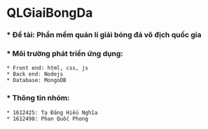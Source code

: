 # QLGiaiBongDa

### * Đề tài: Phần mềm quản lí giải bóng đá vô địch quốc gia

### * Môi trường phát triển ứng dụng: 
    * Front end: html, css, js
    * Back end: Nodejs
    * Database: MongoDB
    
### * Thông tin nhóm: 
    * 1612425: Tạ Đăng Hiếu Nghĩa
    * 1612498: Phan Quốc Phong
